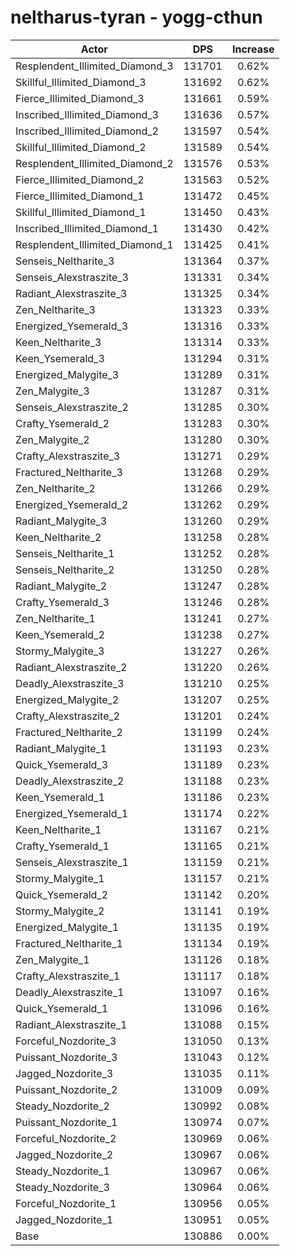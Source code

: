 # neltharus-tyran - yogg-cthun
| Actor | DPS | Increase |
|---|:---:|:---:|
|Resplendent_Illimited_Diamond_3|131701|0.62%|
|Skillful_Illimited_Diamond_3|131692|0.62%|
|Fierce_Illimited_Diamond_3|131661|0.59%|
|Inscribed_Illimited_Diamond_3|131636|0.57%|
|Inscribed_Illimited_Diamond_2|131597|0.54%|
|Skillful_Illimited_Diamond_2|131589|0.54%|
|Resplendent_Illimited_Diamond_2|131576|0.53%|
|Fierce_Illimited_Diamond_2|131563|0.52%|
|Fierce_Illimited_Diamond_1|131472|0.45%|
|Skillful_Illimited_Diamond_1|131450|0.43%|
|Inscribed_Illimited_Diamond_1|131430|0.42%|
|Resplendent_Illimited_Diamond_1|131425|0.41%|
|Senseis_Neltharite_3|131364|0.37%|
|Senseis_Alexstraszite_3|131331|0.34%|
|Radiant_Alexstraszite_3|131325|0.34%|
|Zen_Neltharite_3|131323|0.33%|
|Energized_Ysemerald_3|131316|0.33%|
|Keen_Neltharite_3|131314|0.33%|
|Keen_Ysemerald_3|131294|0.31%|
|Energized_Malygite_3|131289|0.31%|
|Zen_Malygite_3|131287|0.31%|
|Senseis_Alexstraszite_2|131285|0.30%|
|Crafty_Ysemerald_2|131283|0.30%|
|Zen_Malygite_2|131280|0.30%|
|Crafty_Alexstraszite_3|131271|0.29%|
|Fractured_Neltharite_3|131268|0.29%|
|Zen_Neltharite_2|131266|0.29%|
|Energized_Ysemerald_2|131262|0.29%|
|Radiant_Malygite_3|131260|0.29%|
|Keen_Neltharite_2|131258|0.28%|
|Senseis_Neltharite_1|131252|0.28%|
|Senseis_Neltharite_2|131250|0.28%|
|Radiant_Malygite_2|131247|0.28%|
|Crafty_Ysemerald_3|131246|0.28%|
|Zen_Neltharite_1|131241|0.27%|
|Keen_Ysemerald_2|131238|0.27%|
|Stormy_Malygite_3|131227|0.26%|
|Radiant_Alexstraszite_2|131220|0.26%|
|Deadly_Alexstraszite_3|131210|0.25%|
|Energized_Malygite_2|131207|0.25%|
|Crafty_Alexstraszite_2|131201|0.24%|
|Fractured_Neltharite_2|131199|0.24%|
|Radiant_Malygite_1|131193|0.23%|
|Quick_Ysemerald_3|131189|0.23%|
|Deadly_Alexstraszite_2|131188|0.23%|
|Keen_Ysemerald_1|131186|0.23%|
|Energized_Ysemerald_1|131174|0.22%|
|Keen_Neltharite_1|131167|0.21%|
|Crafty_Ysemerald_1|131165|0.21%|
|Senseis_Alexstraszite_1|131159|0.21%|
|Stormy_Malygite_1|131157|0.21%|
|Quick_Ysemerald_2|131142|0.20%|
|Stormy_Malygite_2|131141|0.19%|
|Energized_Malygite_1|131135|0.19%|
|Fractured_Neltharite_1|131134|0.19%|
|Zen_Malygite_1|131126|0.18%|
|Crafty_Alexstraszite_1|131117|0.18%|
|Deadly_Alexstraszite_1|131097|0.16%|
|Quick_Ysemerald_1|131096|0.16%|
|Radiant_Alexstraszite_1|131088|0.15%|
|Forceful_Nozdorite_3|131050|0.13%|
|Puissant_Nozdorite_3|131043|0.12%|
|Jagged_Nozdorite_3|131035|0.11%|
|Puissant_Nozdorite_2|131009|0.09%|
|Steady_Nozdorite_2|130992|0.08%|
|Puissant_Nozdorite_1|130974|0.07%|
|Forceful_Nozdorite_2|130969|0.06%|
|Jagged_Nozdorite_2|130967|0.06%|
|Steady_Nozdorite_1|130967|0.06%|
|Steady_Nozdorite_3|130964|0.06%|
|Forceful_Nozdorite_1|130956|0.05%|
|Jagged_Nozdorite_1|130951|0.05%|
|Base|130886|0.00%|
